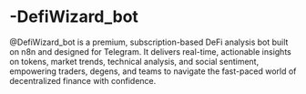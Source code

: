 # -DefiWizard_bot
@DefiWizard_bot is a premium, subscription-based DeFi analysis bot built on n8n and designed for Telegram. It delivers real-time, actionable insights on tokens, market trends, technical analysis, and social sentiment, empowering traders, degens, and teams to navigate the fast-paced world of decentralized finance with confidence.
